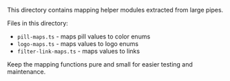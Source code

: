 This directory contains mapping helper modules extracted from large pipes.

Files in this directory:
- `pill-maps.ts` - maps pill values to color enums
- `logo-maps.ts` - maps values to logo enums
- `filter-link-maps.ts` - maps values to links

Keep the mapping functions pure and small for easier testing and maintenance.
